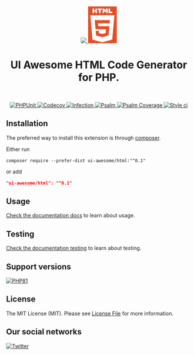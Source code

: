 <p align="center">
    <a href="https://github.com/ui-awesome/html" target="_blank">
        <img src="https://avatars.githubusercontent.com/u/103309199?s%25253D400%252526u%25253Dca3561c692f53ed7eb290d3bb226a2828741606f%252526v%25253D4" height="100px">
    </a>
    <a href="https://developer.mozilla.org/en-US/docs/Web/HTML" target="_blank">
        <img src="https://raw.githubusercontent.com/ui-awesome/html/main/docs/image/logo.jpg" height="100px">
    </a>    
    <h1 align="center">UI Awesome HTML Code Generator for PHP.</h1>
    <br>
</p>

<p align="center">
    <a href="https://github.com/ui-awesome/html/actions/workflows/build.yml" target="_blank">
        <img src="https://github.com/ui-awesome/html/actions/workflows/build.yml/badge.svg" alt="PHPUnit">
    </a>
    <a href="https://codecov.io/gh/ui-awesome/html" target="_blank">
        <img src="https://codecov.io/gh/ui-awesome/html/branch/main/graph/badge.svg?token=MF0XUGVLYC" alt="Codecov">
    </a>
    <a href="https://dashboard.stryker-mutator.io/reports/github.com/ui-awesome/html/main" target="_blank">
        <img src="https://img.shields.io/endpoint?style=flat&url=https%3A%2F%2Fbadge-api.stryker-mutator.io%2Fgithub.com%2Fui-awesome%2Fhtml%2Fmain" alt="Infection">
    </a>
    <a href="https://github.com/ui-awesome/html/actions/workflows/static.yml" target="_blank">
        <img src="https://github.com/ui-awesome/html/actions/workflows/static.yml/badge.svg" alt="Psalm">
    </a>
    <a href="https://shepherd.dev/github/ui-awesome/html" target="_blank">
        <img src="https://shepherd.dev/github/ui-awesome/html/coverage.svg" alt="Psalm Coverage">
    </a>
    <a href="https://github.styleci.io/repos/767561318?branch=main">
        <img src="https://github.styleci.io/repos/767561318/shield?branch=main" alt="Style ci">
    </a>    
</p>


## Installation

The preferred way to install this extension is through [composer](https://getcomposer.org/download/).

Either run

```shell
composer require --prefer-dist ui-awesome/html:"^0.1"
```

or add

```json
"ui-awesome/html": "^0.1"
```

## Usage

[Check the documentation docs](/docs/README.md) to learn about usage.

## Testing

[Check the documentation testing](/docs/testing.md) to learn about testing.

## Support versions

[![PHP81](https://img.shields.io/badge/PHP-%3E%3D8.1-787CB5)](https://www.php.net/releases/8.1/en.php)

## License

The MIT License (MIT). Please see [License File](LICENSE.md) for more information.

## Our social networks

[![Twitter](https://img.shields.io/badge/twitter-follow-1DA1F2?logo=twitter&logoColor=1DA1F2&labelColor=555555?style=flat)](https://twitter.com/Terabytesoftw)

